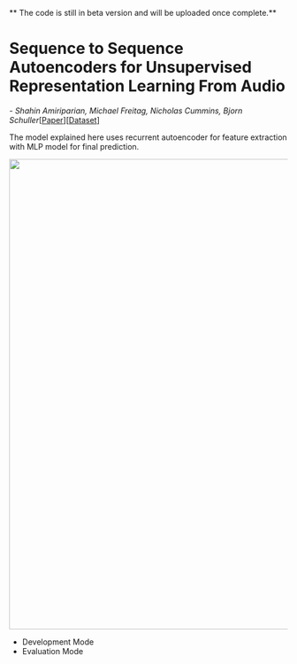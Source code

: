 ** The code is still in beta version and will be uploaded once complete.**

# Sequence to Sequence Autoencoders for Unsupervised Representation Learning From Audio

*- Shahin Amiriparian, Michael Freitag, Nicholas Cummins, Bjorn Schuller*[[Paper](https://www.cs.tut.fi/sgn/arg/dcase2017/documents/workshop_papers/DCASE2017Workshop_Amiriparian_172.pdf)][[Dataset](http://www.cs.tut.fi/sgn/arg/dcase2017/challenge/task-acoustic-scene-classification)]

The model explained here uses recurrent autoencoder for feature extraction with MLP model for final prediction.

<img src="https://github.com/akshitac8/Summaries/blob/master/seq2seq_RNN/Presentation1.jpg" width ="850">

- Development Mode
- Evaluation Mode
